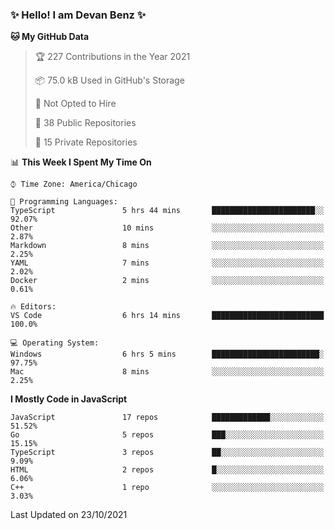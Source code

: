 ### ✨ Hello! I am Devan Benz ✨

<!--START_SECTION:waka-->
**🐱 My GitHub Data** 

> 🏆 227 Contributions in the Year 2021
 > 
> 📦 75.0 kB Used in GitHub's Storage 
 > 
> 🚫 Not Opted to Hire
 > 
> 📜 38 Public Repositories 
 > 
> 🔑 15 Private Repositories  
 > 
📊 **This Week I Spent My Time On** 

```text
⌚︎ Time Zone: America/Chicago

💬 Programming Languages: 
TypeScript               5 hrs 44 mins       ███████████████████████░░   92.07% 
Other                    10 mins             ░░░░░░░░░░░░░░░░░░░░░░░░░   2.87% 
Markdown                 8 mins              ░░░░░░░░░░░░░░░░░░░░░░░░░   2.25% 
YAML                     7 mins              ░░░░░░░░░░░░░░░░░░░░░░░░░   2.02% 
Docker                   2 mins              ░░░░░░░░░░░░░░░░░░░░░░░░░   0.61%

🔥 Editors: 
VS Code                  6 hrs 14 mins       █████████████████████████   100.0%

💻 Operating System: 
Windows                  6 hrs 5 mins        ████████████████████████░   97.75% 
Mac                      8 mins              ░░░░░░░░░░░░░░░░░░░░░░░░░   2.25%

```

**I Mostly Code in JavaScript** 

```text
JavaScript               17 repos            █████████████░░░░░░░░░░░░   51.52% 
Go                       5 repos             ███░░░░░░░░░░░░░░░░░░░░░░   15.15% 
TypeScript               3 repos             ██░░░░░░░░░░░░░░░░░░░░░░░   9.09% 
HTML                     2 repos             █░░░░░░░░░░░░░░░░░░░░░░░░   6.06% 
C++                      1 repo              ░░░░░░░░░░░░░░░░░░░░░░░░░   3.03%

```



 Last Updated on 23/10/2021
<!--END_SECTION:waka-->

<!--
**devanbenz/devanbenz** is a ✨ _special_ ✨ repository because its `README.md` (this file) appears on your GitHub profile.

Here are some ideas to get you started:

- 🔭 I’m currently working on ...
- 🌱 I’m currently learning ...
- 👯 I’m looking to collaborate on ...
- 🤔 I’m looking for help with ...
- 💬 Ask me about ...
- 📫 How to reach me: ...
- 😄 Pronouns: ...
- ⚡ Fun fact: ...
-->
